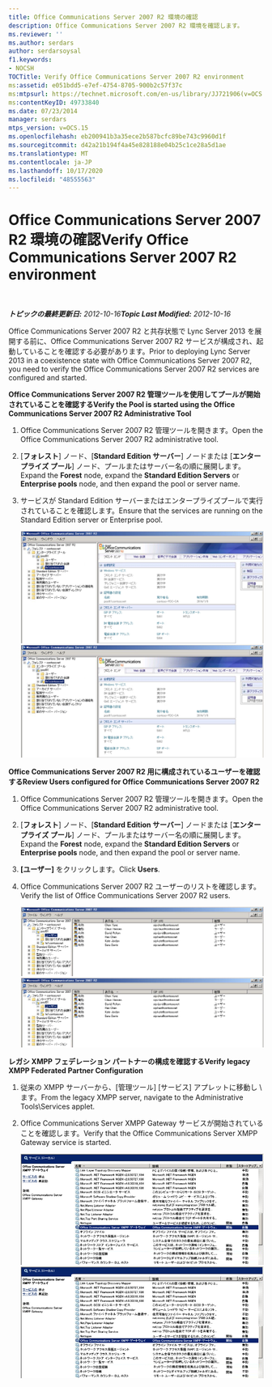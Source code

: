 ```yaml
---
title: Office Communications Server 2007 R2 環境の確認
description: Office Communications Server 2007 R2 環境を確認します。
ms.reviewer: ''
ms.author: serdars
author: serdarsoysal
f1.keywords:
- NOCSH
TOCTitle: Verify Office Communications Server 2007 R2 environment
ms:assetid: e051bdd5-e7ef-4754-8705-900b2c57f37c
ms:mtpsurl: https://technet.microsoft.com/en-us/library/JJ721906(v=OCS.15)
ms:contentKeyID: 49733840
ms.date: 07/23/2014
manager: serdars
mtps_version: v=OCS.15
ms.openlocfilehash: eb200941b3a35ece2b587bcfc89be743c9960d1f
ms.sourcegitcommit: d42a21b194f4a45e828188e04b25c1ce28a5d1ae
ms.translationtype: MT
ms.contentlocale: ja-JP
ms.lasthandoff: 10/17/2020
ms.locfileid: "48555563"
---
```

# <a name="verify-office-communications-server-2007-r2-environment"></a><span data-ttu-id="06ddd-103">Office Communications Server 2007 R2 環境の確認</span><span class="sxs-lookup"><span data-stu-id="06ddd-103">Verify Office Communications Server 2007 R2 environment</span></span>

<div data-xmlns="http://www.w3.org/1999/xhtml">

<div class="topic" data-xmlns="http://www.w3.org/1999/xhtml" data-msxsl="urn:schemas-microsoft-com:xslt" data-cs="https://msdn.microsoft.com/">

<div data-asp="https://msdn2.microsoft.com/asp">



</div>

<div id="mainSection">

<div id="mainBody">

<span> </span>

<span data-ttu-id="06ddd-104">_**トピックの最終更新日:** 2012-10-16_</span><span class="sxs-lookup"><span data-stu-id="06ddd-104">_**Topic Last Modified:** 2012-10-16_</span></span>

<span data-ttu-id="06ddd-105">Office Communications Server 2007 R2 と共存状態で Lync Server 2013 を展開する前に、Office Communications Server 2007 R2 サービスが構成され、起動していることを確認する必要があります。</span><span class="sxs-lookup"><span data-stu-id="06ddd-105">Prior to deploying Lync Server 2013 in a coexistence state with Office Communications Server 2007 R2, you need to verify the Office Communications Server 2007 R2 services are configured and started.</span></span>

<span data-ttu-id="06ddd-106">**Office Communications Server 2007 R2 管理ツールを使用してプールが開始されていることを確認する**</span><span class="sxs-lookup"><span data-stu-id="06ddd-106">**Verify the Pool is started using the Office Communications Server 2007 R2 Administrative Tool**</span></span>

1.  <span data-ttu-id="06ddd-107">Office Communications Server 2007 R2 管理ツールを開きます。</span><span class="sxs-lookup"><span data-stu-id="06ddd-107">Open the Office Communications Server 2007 R2 administrative tool.</span></span>

2.  <span data-ttu-id="06ddd-108">[**フォレスト**] ノード、[**Standard Edition サーバー**] ノードまたは [**エンタープライズ プール**] ノード、プールまたはサーバー名の順に展開します。</span><span class="sxs-lookup"><span data-stu-id="06ddd-108">Expand the **Forest** node, expand the **Standard Edition Servers** or **Enterprise pools** node, and then expand the pool or server name.</span></span>

3.  <span data-ttu-id="06ddd-109">サービスが Standard Edition サーバーまたはエンタープライズプールで実行されていることを確認します。</span><span class="sxs-lookup"><span data-stu-id="06ddd-109">Ensure that the services are running on the Standard Edition server or Enterprise pool.</span></span>
    
    <span data-ttu-id="06ddd-110">![Office Communications Server 2007 R2 管理コンソール](images/JJ721906.76897b6d-f433-47d2-930d-0816fc30a3c2(OCS.15).jpg "Office Communications Server 2007 R2 管理コンソール")</span><span class="sxs-lookup"><span data-stu-id="06ddd-110">![Office Communications Server 2007 R2 Admin Console](images/JJ721906.76897b6d-f433-47d2-930d-0816fc30a3c2(OCS.15).jpg "Office Communications Server 2007 R2 Admin Console")</span></span>

<span data-ttu-id="06ddd-111">**Office Communications Server 2007 R2 用に構成されているユーザーを確認する**</span><span class="sxs-lookup"><span data-stu-id="06ddd-111">**Review Users configured for Office Communications Server 2007 R2**</span></span>

1.  <span data-ttu-id="06ddd-112">Office Communications Server 2007 R2 管理ツールを開きます。</span><span class="sxs-lookup"><span data-stu-id="06ddd-112">Open the Office Communications Server 2007 R2 administrative tool.</span></span>

2.  <span data-ttu-id="06ddd-113">[**フォレスト**] ノード、[**Standard Edition サーバー**] ノードまたは [**エンタープライズ プール**] ノード、プールまたはサーバー名の順に展開します。</span><span class="sxs-lookup"><span data-stu-id="06ddd-113">Expand the **Forest** node, expand the **Standard Edition Servers** or **Enterprise pools** node, and then expand the pool or server name.</span></span>

3.  <span data-ttu-id="06ddd-114">**[ユーザー]** をクリックします。</span><span class="sxs-lookup"><span data-stu-id="06ddd-114">Click **Users**.</span></span>

4.  <span data-ttu-id="06ddd-115">Office Communications Server 2007 R2 ユーザーのリストを確認します。</span><span class="sxs-lookup"><span data-stu-id="06ddd-115">Verify the list of Office Communications Server 2007 R2 users.</span></span>
    
    <span data-ttu-id="06ddd-116">![OCS 管理ツールでの fo ユーザーのリスト](images/JJ721906.f6bb7c4f-cbed-4389-8d0a-69a28577f17a(OCS.15).jpg "OCS 管理ツールでの fo ユーザーのリスト")</span><span class="sxs-lookup"><span data-stu-id="06ddd-116">![List fo users in OCS Admin tool](images/JJ721906.f6bb7c4f-cbed-4389-8d0a-69a28577f17a(OCS.15).jpg "List fo users in OCS Admin tool")</span></span>

<span data-ttu-id="06ddd-117">**レガシ XMPP フェデレーション パートナーの構成を確認する**</span><span class="sxs-lookup"><span data-stu-id="06ddd-117">**Verify legacy XMPP Federated Partner Configuration**</span></span>

1.  <span data-ttu-id="06ddd-118">従来の XMPP サーバーから、[管理ツール] [サービス] アプレットに移動し \\ ます。</span><span class="sxs-lookup"><span data-stu-id="06ddd-118">From the legacy XMPP server, navigate to the Administrative Tools\\Services applet.</span></span>

2.  <span data-ttu-id="06ddd-119">Office Communications Server XMPP Gateway サービスが開始されていることを確認します。</span><span class="sxs-lookup"><span data-stu-id="06ddd-119">Verify that the Office Communications Server XMPP Gateway service is started.</span></span>
    
    <span data-ttu-id="06ddd-120">![Office Communications Server XMPP ゲートウェイサービス](images/JJ721906.23223724-3c4b-4cb9-ace2-1cab2c3c91c3(OCS.15).jpg "Office Communications Server XMPP ゲートウェイサービス")</span><span class="sxs-lookup"><span data-stu-id="06ddd-120">![Office Communications Server XMPP Gateway Service](images/JJ721906.23223724-3c4b-4cb9-ace2-1cab2c3c91c3(OCS.15).jpg "Office Communications Server XMPP Gateway Service")</span></span>

</div>

<span> </span>

</div>

</div>

</div>

